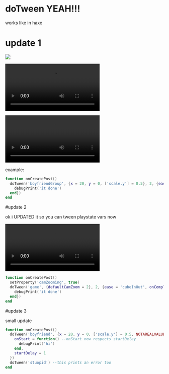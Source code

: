 # doTween YEAH!!!

works like in haxe

# update 1

![](https://cdn.discordapp.com/attachments/1049476175690477628/1049476175954726932/image.png)

![](https://cdn.discordapp.com/attachments/1049476175690477628/1049476176441245757/2022-12-05_19-03-17.mp4)

![](https://cdn.discordapp.com/attachments/1049476175690477628/1049476768119148634/2022-12-05_19-05-46.mp4)

example:
```lua
function onCreatePost()
  doTween('boyfriendGroup', {x = 20, y = 0, ['scale.y'] = 0.5}, 2, {ease = 'cubeInOut', onComplete = function()
    debugPrint('it done')
  end})
end
```

#update 2

ok i UPDATED it so you can tween playstate vars now

![](https://cdn.discordapp.com/attachments/1049476175690477628/1049481253231018035/2022-12-05_19-23-32.mp4)

```lua
function onCreatePost()
  setProperty('camZooming', true)
  doTween('game', {defaultCamZoom = 2}, 2, {ease = 'cubeInOut', onComplete = function()
    debugPrint('it done')
  end})
end
```

#update 3

small update

```lua
function onCreatePost()
  doTween('boyfriend', {x = 20, y = 0, ['scale.y'] = 0.5, NOTAREALVALUE = 12 --[[values that dont exist wont crash the game anymore]]}, 2, {ease = 'cubeInOut', 
    onStart = function() --onStart now respects startDelay
      debugPrint('hi')
    end,
    startDelay = 1
  })
  doTween('stuopid') --this prints an error too
end
```